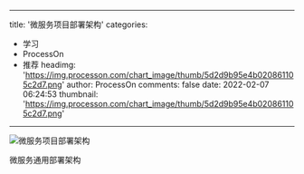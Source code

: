 
---
title: '微服务项目部署架构'
categories: 
 - 学习
 - ProcessOn
 - 推荐
headimg: 'https://img.processon.com/chart_image/thumb/5d2d9b95e4b020861105c2d7.png'
author: ProcessOn
comments: false
date: 2022-02-07 06:24:53
thumbnail: 'https://img.processon.com/chart_image/thumb/5d2d9b95e4b020861105c2d7.png'
---

<div>   
<img class="thumb" alt="微服务项目部署架构" src="https://img.processon.com/chart_image/thumb/5d2d9b95e4b020861105c2d7.png" referrerpolicy="no-referrer">
<p>微服务通用部署架构</p>  
</div>
            